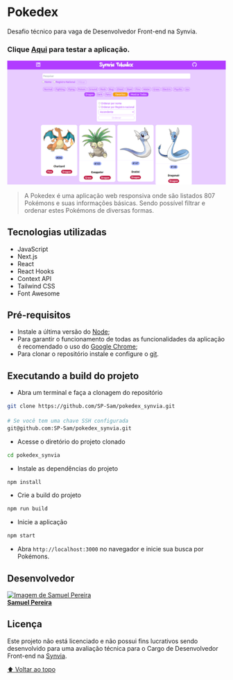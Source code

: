 # Pokedex

Desafio técnico para vaga de Desenvolvedor Front-end na Synvia.

### Clique [Aqui](https://spsam-pokedex.vercel.app/) para testar a aplicação.

<img src="https://github.com/SP-Sam/pokedex_synvia/blob/main/images/pokedex_demo.png" alt="Home page 1">

> A Pokedex é uma aplicação web responsiva onde são listados 807 Pokémons e suas informações básicas. Sendo possível filtrar e ordenar estes Pokémons de diversas formas.

## Tecnologias utilizadas
* JavaScript
* Next.js
* React
* React Hooks
* Context API
* Tailwind CSS
* Font Awesome

## Pré-requisitos
* Instale a última versão do [Node](https://nodejs.org/en/);
* Para garantir o funcionamento de todas as funcionalidades da aplicação é recomendado o uso do [Google Chrome](https://www.google.com/intl/pt-BR/chrome/);
* Para clonar o repositório instale e configure o [git](https://git-scm.com/).

## Executando a build do projeto
* Abra um terminal e faça a clonagem do repositório
```bash
git clone https://github.com/SP-Sam/pokedex_synvia.git

# Se você tem uma chave SSH configurada
git@github.com:SP-Sam/pokedex_synvia.git
```
* Acesse o diretório do projeto clonado
```bash
cd pokedex_synvia
```
* Instale as dependências do projeto
```bash
npm install
```
* Crie a build do projeto
```bash
npm run build
```
* Inicie a aplicação
```bash
npm start
```
* Abra `http://localhost:3000` no navegador e inicie sua busca por Pokémons.

## Desenvolvedor
<a href="https://www.linkedin.com/in/spsam/">
  <img src="https://avatars.githubusercontent.com/u/72403810?v=4" width="100px" alt="Imagem de Samuel Pereira">
  <br>
  <b>Samuel Pereira</b>
</a>

## Licença
Este projeto não está licenciado e não possui fins lucrativos sendo desenvolvido para uma avaliação técnica para o Cargo de Desenvolvedor Front-end na [Synvia](https://synvia.com/).

[⬆️ Voltar ao topo](#synvia-pokedex)
<br>
